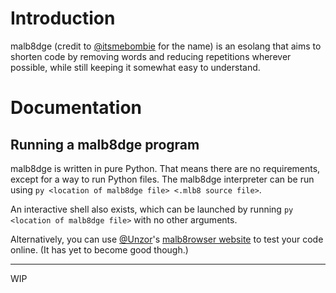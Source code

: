 # Introduction
malb8dge (credit to [@itsmebombie](https://github.com/itsmebombie) for the name) is an esolang that aims to shorten code by removing words and reducing repetitions wherever possible, while still keeping it somewhat easy to understand.

# Documentation

## Running a malb8dge program
malb8dge is written in pure Python. That means there are no requirements, except for a way to run Python files.
The malb8dge interpreter can be run using `py <location of malb8dge file> <.mlb8 source file>`.

An interactive shell also exists, which can be launched by running `py <location of malb8dge file>` with no other arguments.

Alternatively, you can use [@Unzor](https://github.com/Unzor)'s [malb8rowser website](https://malb8dge.seven7four4.repl.co) to test your code online. (It has yet to become good though.)

---
WIP